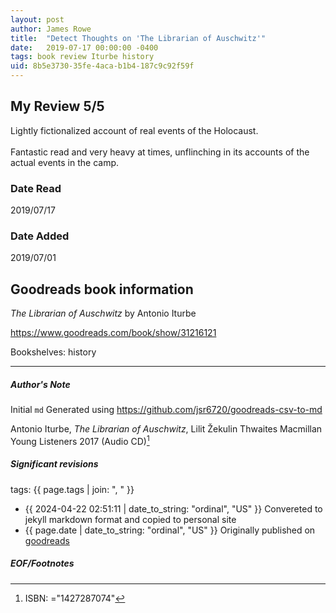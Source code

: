 ```yaml
---
layout: post
author: James Rowe
title:  "Detect Thoughts on 'The Librarian of Auschwitz'"
date:   2019-07-17 00:00:00 -0400
tags: book review Iturbe history
uid: 8b5e3730-35fe-4aca-b1b4-187c9c92f59f
---
```


<!-- highly dependent on how you personally use jekyll templates, and how you want this to show up -->
<!-- escape any jekyll keys with double brackets -->

## My Review 5/5

Lightly fictionalized account of real events of the Holocaust. <br/><br/>Fantastic read and very heavy at times, unflinching in its accounts of the actual events in the camp.

### Date Read
2019/07/17

### Date Added
2019/07/01

## Goodreads book information

*The Librarian of Auschwitz* by Antonio Iturbe

https://www.goodreads.com/book/show/31216121

Bookshelves: history

---

##### Author's Note

Initial `md` Generated using https://github.com/jsr6720/goodreads-csv-to-md

Antonio Iturbe, *The Librarian of Auschwitz*, Lilit Žekulin Thwaites Macmillan Young Listeners 2017 (Audio CD)[^1]

##### Significant revisions

tags: {{ page.tags | join: ", " }} <!-- todo move this somewhere -->

- {{ 2024-04-22 02:51:11 | date_to_string: "ordinal", "US" }} Convereted to jekyll markdown format and copied to personal site
- {{ page.date | date_to_string: "ordinal", "US" }} Originally published on [goodreads](https://www.goodreads.com)

##### EOF/Footnotes

[^1]: ISBN: ="1427287074"